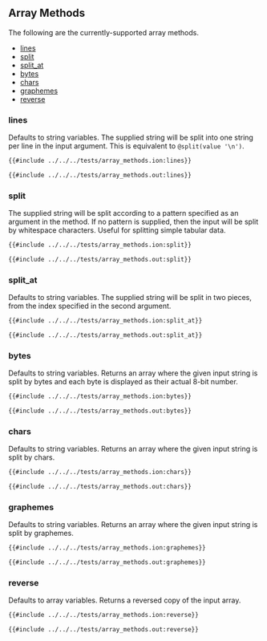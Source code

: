 ## Array Methods
The following are the currently-supported array methods.
- [lines](#lines)
- [split](#split)
- [split_at](#split_at)
- [bytes](#bytes)
- [chars](#chars)
- [graphemes](#graphemes)
- [reverse](#reverse)

### lines
Defaults to string variables. The supplied string will be split into one string per line in the input argument.
This is equivalent to `@split(value '\n')`.
```sh
{{#include ../../../tests/array_methods.ion:lines}}
```
```txt
{{#include ../../../tests/array_methods.out:lines}}
```

### split
The supplied string will be split according to a pattern specified
as an argument in the method. If no pattern is supplied, then the input will be split by
whitespace characters. Useful for splitting simple tabular data.
```sh
{{#include ../../../tests/array_methods.ion:split}}
```
```txt
{{#include ../../../tests/array_methods.out:split}}
```

### split_at
Defaults to string variables. The supplied string will be split in two pieces, from the index specified in the second argument.
```sh
{{#include ../../../tests/array_methods.ion:split_at}}
```
```txt
{{#include ../../../tests/array_methods.out:split_at}}
```

### bytes
Defaults to string variables. Returns an array where the given input string is split by bytes and
each byte is displayed as their actual 8-bit number.
```sh
{{#include ../../../tests/array_methods.ion:bytes}}
```
```txt
{{#include ../../../tests/array_methods.out:bytes}}
```

### chars
Defaults to string variables. Returns an array where the given input string is split by chars.
```sh
{{#include ../../../tests/array_methods.ion:chars}}
```
```txt
{{#include ../../../tests/array_methods.out:chars}}
```

### graphemes
Defaults to string variables. Returns an array where the given input string is split by graphemes.
```sh
{{#include ../../../tests/array_methods.ion:graphemes}}
```
```txt
{{#include ../../../tests/array_methods.out:graphemes}}
```

### reverse
Defaults to array variables. Returns a reversed copy of the input array.
```sh
{{#include ../../../tests/array_methods.ion:reverse}}
```
```txt
{{#include ../../../tests/array_methods.out:reverse}}
```
